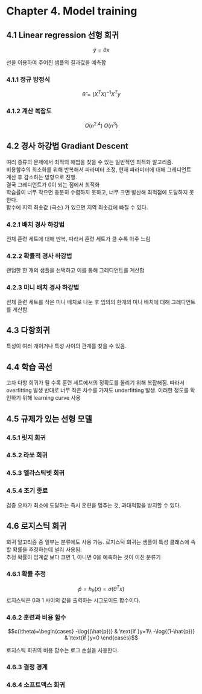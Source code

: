 # Chapter 4. Model training

## 4.1 Linear regression 선형 회귀
$$\hat{y}=\theta x$$

선을 이용하여 주어진 샘플의 결과값을 예측함
### 4.1.1 정규 방정식
$$ \hat{\theta}=(X^T X)^{-1} X^T y$$
### 4.1.2 계산 복잡도
$$O(n^2.4) ~ O(n^3)$$
## 4.2 경사 하강법 Gradiant Descent
여러 종류의 문제에서 최적의 해법을 찾을 수 있는 일반적인 최적화 알고리즘.  
비용함수의 최소화를 위해 반복해서 파라미터 조정, 현재 파라미터에 대해 그레디언트 계산 후 감소하는 방향으로 진행.  
결국 그레디언트가 0이 되는 점에서 최적화  
학습률이 너무 작으면 충분히 수렴하지 못하고, 너무 크면 발산해 최적점에 도달하지 못한다.  
함수에 지역 최솟값 (극소) 가 있으면 지역 최솟값에 빠질 수 있다.
### 4.2.1 배치 경사 하강법
전체 훈련 세트에 대해 반복, 따라서 훈련 세트가 클 수록 아주 느림
### 4.2.2 확률적 경사 하강법
랜덤한 한 개의 샘플을 선택하고 이를 통해 그레디언트를 계산함
### 4.2.3 미니 배치 경사 하강법
전체 훈련 세트를 작은 미니 배치로 나눈 후 임의의 한개의 미니 배치에 대해 그레디언트를 계산함
## 4.3 다항회귀
특성이 여러 개이거나 특성 사이의 관계를 찾을 수 있음.
## 4.4 학습 곡선
고차 다항 회귀가 될 수록 훈련 세트에서의 정확도를 올리기 위해 복잡해짐. 따라서 overfitting 발생
반대로 너무 작은 차수를 가져도 underfitting 발생. 이러한 정도를 확인하기 위해 learning curve 사용
## 4.5 규제가 있는 선형 모델
### 4.5.1 릿지 회귀
### 4.5.2 라쏘 회귀
### 4.5.3 엘라스틱넷 회귀
### 4.5.4 조기 종료
검증 오차가 최소에 도달하는 즉시 훈련을 멈추는 것, 과대적합을 방지할 수 있다.
## 4.6 로지스틱 회귀
회귀 알고리즘 중 일부는 분류에도 사용 가능. 로지스틱 회귀는 샘플이 특성 클래스에 속할 확률을 추정하는데 널리 사용됨.  
추정 확률이 임계값 보다 크면 1, 아니면 0을 예측하는 것이 이진 분류기
### 4.6.1 확률 추정
$$\hat{p}=h_\theta(x)=\sigma(\theta^Tx)$$
로지스틱은 0과 1 사이의 값을 출력하는 시그모이드 함수이다.
### 4.6.2 훈련과 비용 함수
$$c(\theta)=\begin{cases}
  -\log{(\hat{p})} & \text{if }y=1\\
  -\log{(1-\hat{p})} & \text{if }y=0
\end{cases}$$

로지스틱 회귀의 비용 함수는 로그 손실을 사용한다.
### 4.6.3 결정 경계
### 4.6.4 소프트맥스 회귀
